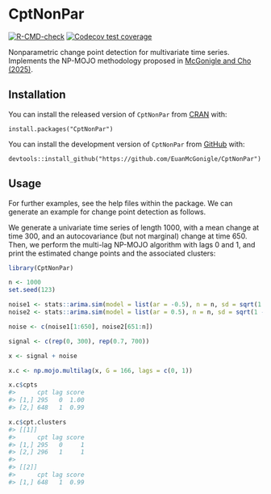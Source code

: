 
<!-- README.md is generated from README.Rmd. Please edit that file -->

# CptNonPar

<!-- badges: start -->

[![R-CMD-check](https://github.com/EuanMcGonigle/CptNonPar/actions/workflows/R-CMD-check.yaml/badge.svg)](https://github.com/EuanMcGonigle/CptNonPar/actions/workflows/R-CMD-check.yaml)
[![Codecov test
coverage](https://codecov.io/gh/EuanMcGonigle/CptNonPar/branch/main/graph/badge.svg)](https://app.codecov.io/gh/EuanMcGonigle/CptNonPar?branch=main)
<!-- badges: end -->

Nonparametric change point detection for multivariate time series.
Implements the NP-MOJO methodology proposed in [McGonigle and Cho
(2025)](https://doi.org/doi:10.1093/biomet/asaf024).

## Installation

You can install the released version of `CptNonPar` from
[CRAN](https://CRAN.R-project.org) with:

    install.packages("CptNonPar")

You can install the development version of `CptNonPar` from
[GitHub](https://github.com/) with:

    devtools::install_github("https://github.com/EuanMcGonigle/CptNonPar")

## Usage

For further examples, see the help files within the package. We can
generate an example for change point detection as follows.

We generate a univariate time series of length 1000, with a mean change
at time 300, and an autocovariance (but not marginal) change at time
650. Then, we perform the multi-lag NP-MOJO algorithm with lags 0 and 1,
and print the estimated change points and the associated clusters:

``` r
library(CptNonPar)

n <- 1000
set.seed(123)

noise1 <- stats::arima.sim(model = list(ar = -0.5), n = n, sd = sqrt(1 - 0.5^2))
noise2 <- stats::arima.sim(model = list(ar = 0.5), n = n, sd = sqrt(1 - 0.5^2))

noise <- c(noise1[1:650], noise2[651:n])

signal <- c(rep(0, 300), rep(0.7, 700))

x <- signal + noise

x.c <- np.mojo.multilag(x, G = 166, lags = c(0, 1))

x.c$cpts
#>      cpt lag score
#> [1,] 295   0  1.00
#> [2,] 648   1  0.99

x.c$cpt.clusters
#> [[1]]
#>      cpt lag score
#> [1,] 295   0     1
#> [2,] 296   1     1
#> 
#> [[2]]
#>      cpt lag score
#> [1,] 648   1  0.99
```
